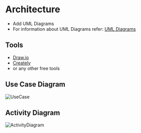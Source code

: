 # Architecture

* Add UML Diagrams
* For information about UML Diagrams refer: [UML Diagrams](https://www.uml-diagrams.org/uml-25-diagrams.html)

## Tools

* [Draw.io](https://app.diagrams.net/)
* [Creately](https://app.creately.com/diagram/create)
* or any other free tools

## Use Case Diagram

![UseCase](https://user-images.githubusercontent.com/89745488/132465682-4b7d0802-d3e0-4e83-9613-ee58de1a7db7.jpg)


## Activity Diagram

![ActivityDiagram](https://user-images.githubusercontent.com/89745488/132465437-da0b7bf6-4f8b-4212-8666-1b0fb5d2de36.png)
